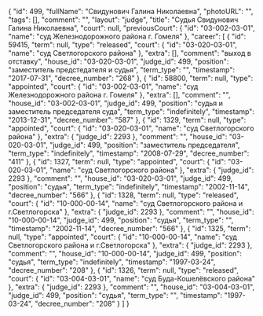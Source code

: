 {
    "id": 499,
    "fullName": "Свидунович Галина Николаевна",
    "photoURL": "",
    "tags": [],
    "comment": "",
    "layout": "judge",
    "title": "Судья Свидунович Галина Николаевна",
    "court": null,
    "previousCourt": {
        "id": "03-002-03-01",
        "name": "суд Железнодорожного района г. Гомеля"
    },
    "career": [
        {
            "id": 59415,
            "term": null,
            "type": "released",
            "court": {
                "id": "03-020-03-01",
                "name": "суд Светлогорского района"
            },
            "extra": [],
            "comment": "выход в отставку",
            "house_id": "03-020-03-01",
            "judge_id": 499,
            "position": "заместитель предстедателя и судья",
            "term_type": "",
            "timestamp": "2017-07-31",
            "decree_number": "268"
        },
        {
            "id": 58800,
            "term": null,
            "type": "appointed",
            "court": {
                "id": "03-002-03-01",
                "name": "суд Железнодорожного района г. Гомеля"
            },
            "extra": [],
            "comment": "",
            "house_id": "03-002-03-01",
            "judge_id": 499,
            "position": "судья и заместитель председателя суда",
            "term_type": "indefinitely",
            "timestamp": "2013-12-31",
            "decree_number": "587"
        },
        {
            "id": 1329,
            "term": null,
            "type": "appointed",
            "court": {
                "id": "03-020-03-01",
                "name": "суд Светлогорского района"
            },
            "extra": {
                "judge_id": 2293
            },
            "comment": "",
            "house_id": "03-020-03-01",
            "judge_id": 499,
            "position": "заместитель председателя",
            "term_type": "indefinitely",
            "timestamp": "2008-07-29",
            "decree_number": "411"
        },
        {
            "id": 1327,
            "term": null,
            "type": "appointed",
            "court": {
                "id": "03-020-03-01",
                "name": "суд Светлогорского района"
            },
            "extra": {
                "judge_id": 2293
            },
            "comment": "",
            "house_id": "03-020-03-01",
            "judge_id": 499,
            "position": "судья",
            "term_type": "indefinitely",
            "timestamp": "2002-11-14",
            "decree_number": "566"
        },
        {
            "id": 1328,
            "term": null,
            "type": "released",
            "court": {
                "id": "10-000-00-14",
                "name": "суд Светлогорского района и г.Светлогорска"
            },
            "extra": {
                "judge_id": 2293
            },
            "comment": "",
            "house_id": "10-000-00-14",
            "judge_id": 499,
            "position": "судья",
            "term_type": "",
            "timestamp": "2002-11-14",
            "decree_number": "566"
        },
        {
            "id": 1325,
            "term": null,
            "type": "appointed",
            "court": {
                "id": "10-000-00-14",
                "name": "суд Светлогорского района и г.Светлогорска"
            },
            "extra": {
                "judge_id": 2293
            },
            "comment": "",
            "house_id": "10-000-00-14",
            "judge_id": 499,
            "position": "судья",
            "term_type": "indefinitely",
            "timestamp": "1997-03-24",
            "decree_number": "208"
        },
        {
            "id": 1326,
            "term": null,
            "type": "released",
            "court": {
                "id": "03-004-03-01",
                "name": "суд Буда-Кошелёвского района"
            },
            "extra": {
                "judge_id": 2293
            },
            "comment": "",
            "house_id": "03-004-03-01",
            "judge_id": 499,
            "position": "судья",
            "term_type": "",
            "timestamp": "1997-03-24",
            "decree_number": "208"
        }
    ]
}
